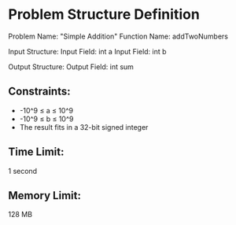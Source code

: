 # Problem Structure Definition

Problem Name: "Simple Addition"
Function Name: addTwoNumbers

Input Structure:
Input Field: int a
Input Field: int b

Output Structure:
Output Field: int sum

## Constraints:
- -10^9 ≤ a ≤ 10^9
- -10^9 ≤ b ≤ 10^9
- The result fits in a 32-bit signed integer

## Time Limit: 
1 second

## Memory Limit: 
128 MB